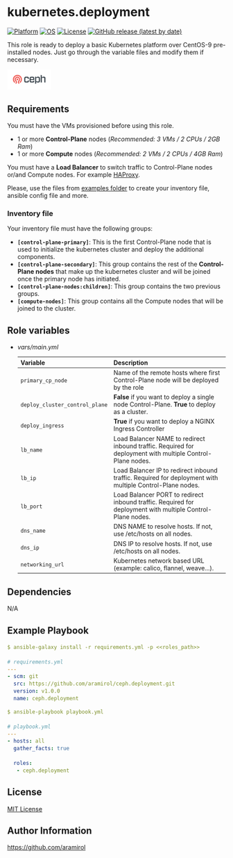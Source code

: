 # kubernetes.deployment

[![Platform](https://img.shields.io/badge/ceph-v.17.2.5-red?logo=ceph&logoColor=white)](https://https://docs.ceph.com//)
[![OS](https://img.shields.io/badge/centos-Stream_9-blue?logo=centos&logoColor=white)](https://centos.org/)
[![License](https://img.shields.io/github/license/aramirol/ceph.deployment)](https://github.com/aramirol/ceph.deployment/blob/main/LICENSE)
[![GitHub release (latest by date)](https://img.shields.io/github/v/release/aramirol/ceph.deployment?color=orange&logo=git&logoColor=white)](https://github.com/aramirol/ceph.deployment/releases)

This role is ready to deploy a basic Kubernetes platform over CentOS-9 pre-installed nodes. Just go through the variable files and modify them if necessary.

<img src="Ceph_Logo.png" data-canonical-src=".Ceph_Logo.png" width="20%" height="20%" />


## Requirements

You must have the VMs provisioned before using this role.
- 1 or more **Control-Plane** nodes (*Recommended: 3 VMs / 2 CPUs / 2GB Ram*)
- 1 or more **Compute** nodes (*Recommended: 2 VMs / 2 CPUs / 4GB Ram*)

You must have a **Load Balancer** to switch traffic to Control-Plane nodes or/and Compute nodes. For example [HAProxy](https://www.haproxy.org/).

Please, use the files from [examples folder](./examples/) to create your inventory file, ansible config file and more.

### Inventory file

Your inventory file must have the following groups:

- **`[control-plane-primary]`**: This is the first Control-Plane node that is used to initialize the kubernetes cluster and deploy the additional components.
- **`[control-plane-secondary]`**: This group contains the rest of the **Control-Plane nodes** that make up the kubernetes cluster and will be joined once the primary node has initiated.
- **`[control-plane-nodes:children]`**: This group contains the two previous groups.
- **`[compute-nodes]`**: This group contains all the Compute nodes that will be joined to the cluster.

## Role variables

- *vars/main.yml*

  | Variable | Description |
  |---|---|
  | `primary_cp_node` | Name of the remote hosts where first Control-Plane node will be deployed by the role |
  | `deploy_cluster_control_plane` | **False** if you want to deploy a single node Control-Plane. **True** to deploy as a cluster.
  | `deploy_ingress` |  **True** if you want to deploy a NGINX Ingress Controller |
  | `lb_name` | Load Balancer NAME to redirect inbound traffic. Required for deployment with multiple Control-Plane nodes. |
  | `lb_ip` | Load Balancer IP to redirect inbound traffic. Required for deployment with multiple Control-Plane nodes. |
  | `lb_port` | Load Balancer PORT to redirect inbound traffic. Required for deployment with multiple Control-Plane nodes. |
  | `dns_name` | DNS NAME to resolve hosts. If not, use /etc/hosts on all nodes. |
  | `dns_ip` | DNS IP to resolve hosts. If not, use /etc/hosts on all nodes. |
  | `networking_url` | Kubernetes network based URL (example: calico, flannel, weave...). |

## Dependencies

N/A

## Example Playbook

```yml
$ ansible-galaxy install -r requirements.yml -p <<roles_path>>

# requirements.yml
---
- scm: git
  src: https://github.com/aramirol/ceph.deployment.git
  version: v1.0.0
  name: ceph.deployment
```

```yml
$ ansible-playbook playbook.yml

# playbook.yml
---
- hosts: all
  gather_facts: true
  
  roles:
   - ceph.deployment
```

## License

[MIT License](https://github.com/aramirol/ceph.deployment/blob/main/LICENSE)

## Author Information

https://github.com/aramirol
